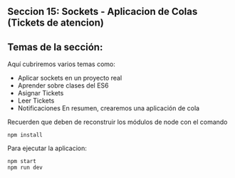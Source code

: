 ## Seccion 15: Sockets - Aplicacion de Colas (Tickets de atencion)

## Temas de la sección: 

Aquí cubriremos varios temas como: 

-   Aplicar sockets en un proyecto real
-   Aprender sobre clases del ES6
-   Asignar Tickets
-   Leer Tickets
-   Notificaciones 
En resumen, crearemos una aplicación de cola

Recuerden que deben de reconstruir los módulos de node con el comando

```
npm install
```

Para ejecutar la aplicacion:

```
npm start
npm run dev
```